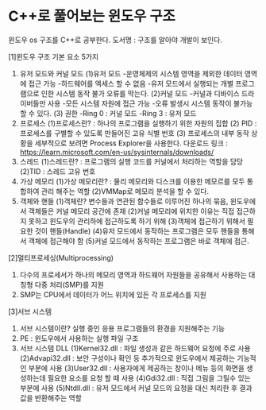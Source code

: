 # C++로 풀어보는 윈도우 구조

윈도우 os 구조를 C++로 공부한다.
도서명 : 구조를 알아야 개발이 보인다.

[1]윈도우 구조 기본 요소 5가지

1. 유저 모드와 커널 모드
	(1)유저 모드 
	-운영체제의 시스템 영역을 제외한 데이터 영역에 접근 가능
	-하드웨어를 엑세스 할 수 없음
	-유저 모드에서 실행되는 개별 프로그램으로 인한 시스템 동작 불가 오류를 막는다.
	(2)커널 모드
	-커널과 디바이스 드라이버들만 사용
	-모든 시스템 자원에 접근 가능
	-오류 발생시 시스템 동작이 불가능 할 수 있다.
	(3) 권한
	-Ring 0 : 커널 모드
	-Ring 3 : 유저 모드
2. 프로세스
	(1)프로세스란? : 하나의 프로그램을 실행하기 위한 자원의 집합
	(2) PID : 프로세스를 구별할 수 있도록 만들어진 고유 식별 번호
	(3) 프로세스의 내부 동작 상황을 세부적으로 보려면 Process Explorer을 사용한다.
		다운로드 링크 : https://learn.microsoft.com/en-us/sysinternals/downloads/
3. 스레드
	(1)스레드란? : 프로그램의 실행 코드를 커널에서 처리하는 역할을 담당
	(2)TID : 스레드 고유 번호
4. 가상 메모리
	(1)가상 메모리란? : 물리 메모리와 디스크를 이용한 메모르를 모두 통합하여 관리 해주는 역할
	(2)VMMap로 메모리 분석을 할 수 있다.
5. 객체와 핸들
	(1)객체란? 변수들과 연관된 함수들로 이루어진 하나의 묶음, 윈도우에서 객체들은 커널 메모리 공간에 존재
	(2)커널 메모리에 위치한 이유는 직접 접근하지 못하고 윈도우의 관리하에 접근하도록 하기 위해
	(3)객체에 접근하기 위해서 필요한 것이 핸들(Handle)
	(4)유저 모드에서 동작하는 프로그램은 모두 핸들을 통해서 객체에 접근해야 함
	(5)커널 모드에서 동작하는 프로그램은 바로 객체에 접근.

[2]멀티프로세싱(Multiprocessing)
1. 다수의 프로세서가 하나의 메모리 영역과 하드웨어 자원들을 공유해서 사용하는 대칭형 다중 처리(SMP)를 지원
2. SMP는 CPU에서 데이터가 어느 위치에 있든 각 프로세스를 지원

[3]서브 시스템
1. 서브 시스템이란? 실행 중인 응용 프로그램들의 환경을 지원해주는 기능
2. PE : 윈도우에서 사용하는 실행 파일 구조
3. 서브 시스템 DLL
	(1)Kernel32.dll : 파일 생성과 같은 하드웨어 요청에 주로 사용
	(2)Advapi32.dll : 보안 구성이나 확인 등 추가적으로  윈도우에서 제공하는 기능적인 부분에 사용
	(3)User32.dll : 사용자에게 제공하는 창이나 메뉴 등의 화면을 생성하는데 필요한 요소를 요청 할 때 사용
	(4)Gdi32.dll : 직접 그림을 그릴수 있는 부분에 사용
	(5)Ntdll.dll : 유저 모드에서 커널 모드의 요청을 대신 처리한 후 결과 값을 반환해주는 역할